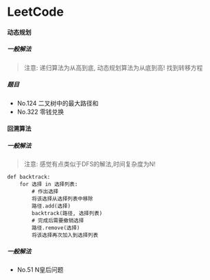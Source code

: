 # LeetCode


#### 动态规划

##### 一般解法
> 注意:
> 递归算法为从高到底, 动态规划算法为从底到高!
> 找到转移方程

##### 题目
- No.124 二叉树中的最大路径和
- No.322 零钱兑换


#### 回溯算法

##### 一般解法

> 注意:
> 感觉有点类似于DFS的解法,时间复杂度为N!
```
def backtrack:
	for 选择 in 选择列表:
		# 作出选择
		将该选择从选择列表中移除
		路径.add(选择)
		backtrack(路径, 选择列表)
		# 完成后需要撤销选择
		路径.remove(选择)
		将该选择再次加入到选择列表
```

##### 一般解法
- No.51 N皇后问题